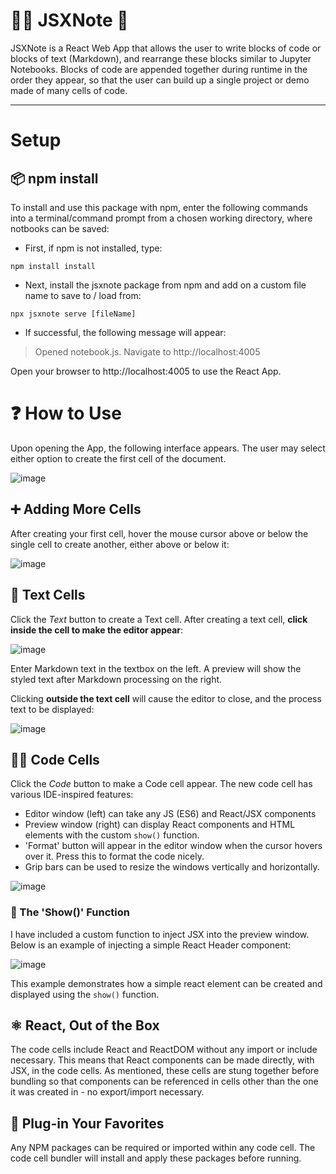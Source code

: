 # 👨‍💻 JSXNote 📝
JSXNote is a React Web App that allows the user to write blocks of code or blocks of text (Markdown), and rearrange these blocks similar to Jupyter Notebooks. Blocks of code are appended together during runtime in the order they appear, so that the user can build up a single project or demo made of many cells of code.

---

# Setup

## 📦 npm install
To install and use this package with npm, enter the following commands into a terminal/command prompt from a chosen working directory, where notbooks can be saved:
- First, if npm is not installed, type:

`npm install install`

- Next, install the jsxnote package from npm and add on a custom file name to save to / load from:

`npx jsxnote serve [fileName]`

- If successful, the following message will appear:
> Opened notebook.js. Navigate to http://localhost:4005

Open your browser to http://localhost:4005 to use the React App.

# ❓ How to Use
Upon opening the App, the following interface appears. The user may select either option to create the first cell of the document.

![image](https://user-images.githubusercontent.com/91920147/157570381-8fbb4305-9f0e-445f-bc59-d673a3f9ac4f.png)

## ➕ Adding More Cells
After creating your first cell, hover the mouse cursor above or below the single cell to create another, either above or below it:

![image](https://user-images.githubusercontent.com/91920147/157572319-06d52f28-d7f4-473d-9b83-d529b2eab8f0.png)

## 📝 Text Cells
Click the _Text_ button to create a Text cell. After creating a text cell, **click inside the cell to make the editor appear**:

![image](https://user-images.githubusercontent.com/91920147/157570499-eb2c1fc5-5195-4a46-8d7e-95e0622e19d9.png)

Enter Markdown text in the textbox on the left. A preview will show the styled text after Markdown processing on the right.

Clicking **outside the text cell** will cause the editor to close, and the process text to be displayed:

![image](https://user-images.githubusercontent.com/91920147/157571616-e8f51931-0e8d-4100-bd82-0f28dc22bd42.png)

## 👨‍💻 Code Cells
Click the _Code_ button to make a Code cell appear. The new code cell has various IDE-inspired features:
- Editor window (left) can take any JS (ES6) and React/JSX components
- Preview window (right) can display React components and HTML elements with the custom `show()` function.
- 'Format' button will appear in the editor window when the cursor hovers over it. Press this to format the code nicely.
- Grip bars can be used to resize the windows vertically and horizontally.

![image](https://user-images.githubusercontent.com/91920147/157572651-c0ab149c-30ff-4760-a6d4-4e125993cdc1.png)

### 👀 The 'Show()' Function
I have included a custom function to inject JSX into the preview window. Below is an example of injecting a simple React Header component:

![image](https://user-images.githubusercontent.com/91920147/157573872-9bf04192-0ce1-4710-b5a5-a5ed0ea457b6.png)

This example demonstrates how a simple react element can be created and displayed using the `show()` function.

## ⚛️ React, Out of the Box
The code cells include React and ReactDOM without any import or include necessary. This means that React components can be made directly, with JSX, in the code cells. As mentioned, these cells are stung together before bundling so that components can be referenced in cells other than the one it was created in - no export/import necessary.

## 🔌 Plug-in Your Favorites
Any NPM packages can be required or imported within any code cell. The code cell bundler will install and apply these packages before running.

  
  
